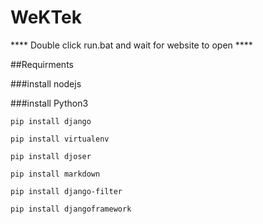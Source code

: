 # WeKTek

**** Double click run.bat and wait for website to open ****

##Requirments

###install nodejs

###install Python3
```
pip install django
```
```
pip install virtualenv
```
```
pip install djoser
```
```
pip install markdown
```
```
pip install django-filter
```
```
pip install djangoframework
```
